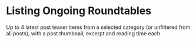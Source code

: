 # Listing Ongoing Roundtables

Up to 4 latest post teaser items from a selected category (or unfiltered from all posts), with a post thumbnail, excerpt and reading time each.
